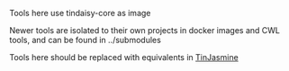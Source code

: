 Tools here use tindaisy-core as image

Newer tools are isolated to their own projects in docker images and CWL tools, and can be found in ../submodules

Tools here should be replaced with equivalents in [TinJasmine](https://github.com/ding-lab/TinJasmine)

